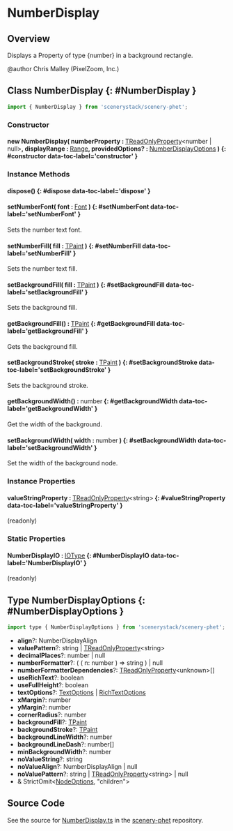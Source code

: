 # NumberDisplay

## Overview

Displays a Property of type {number} in a background rectangle.

@author Chris Malley (PixelZoom, Inc.)

## Class NumberDisplay {: #NumberDisplay }


```js
import { NumberDisplay } from 'scenerystack/scenery-phet';
```
### Constructor

#### new NumberDisplay( numberProperty : <span style="font-weight: 400;">[TReadOnlyProperty](../axon/TReadOnlyProperty.md)&lt;<span style="color: hsla(calc(var(--md-hue) + 180deg),80%,40%,1);">number</span> | <span style="color: hsla(calc(var(--md-hue) + 180deg),80%,40%,1);">null</span>&gt;</span>, displayRange : <span style="font-weight: 400;">[Range](../dot/Range.md)</span>, providedOptions? : <span style="font-weight: 400;">[NumberDisplayOptions](../scenery-phet/NumberDisplay.md#NumberDisplayOptions)</span> ) {: #constructor data-toc-label='constructor' }

### Instance Methods

#### dispose() {: #dispose data-toc-label='dispose' }

#### setNumberFont( font : <span style="font-weight: 400;">[Font](../scenery/Font.md)</span> ) {: #setNumberFont data-toc-label='setNumberFont' }

Sets the number text font.

#### setNumberFill( fill : <span style="font-weight: 400;">[TPaint](../scenery/TPaint.md)</span> ) {: #setNumberFill data-toc-label='setNumberFill' }

Sets the number text fill.

#### setBackgroundFill( fill : <span style="font-weight: 400;">[TPaint](../scenery/TPaint.md)</span> ) {: #setBackgroundFill data-toc-label='setBackgroundFill' }

Sets the background fill.

#### getBackgroundFill() : <span style="font-weight: 400;">[TPaint](../scenery/TPaint.md)</span> {: #getBackgroundFill data-toc-label='getBackgroundFill' }

Gets the background fill.

#### setBackgroundStroke( stroke : <span style="font-weight: 400;">[TPaint](../scenery/TPaint.md)</span> ) {: #setBackgroundStroke data-toc-label='setBackgroundStroke' }

Sets the background stroke.

#### getBackgroundWidth() : <span style="font-weight: 400;"><span style="color: hsla(calc(var(--md-hue) + 180deg),80%,40%,1);">number</span></span> {: #getBackgroundWidth data-toc-label='getBackgroundWidth' }

Get the width of the background.

#### setBackgroundWidth( width : <span style="font-weight: 400;"><span style="color: hsla(calc(var(--md-hue) + 180deg),80%,40%,1);">number</span></span> ) {: #setBackgroundWidth data-toc-label='setBackgroundWidth' }

Set the width of the background node.

### Instance Properties

#### valueStringProperty : <span style="font-weight: 400;">[TReadOnlyProperty](../axon/TReadOnlyProperty.md)&lt;<span style="color: hsla(calc(var(--md-hue) + 180deg),80%,40%,1);">string</span>&gt;</span> {: #valueStringProperty data-toc-label='valueStringProperty' }

(readonly)

### Static Properties

#### NumberDisplayIO : <span style="font-weight: 400;">[IOType](../tandem/IOType.md)</span> {: #NumberDisplayIO data-toc-label='NumberDisplayIO' }

(readonly)



## Type NumberDisplayOptions {: #NumberDisplayOptions }


```js
import type { NumberDisplayOptions } from 'scenerystack/scenery-phet';
```


- **align**?: NumberDisplayAlign
- **valuePattern**?: <span style="color: hsla(calc(var(--md-hue) + 180deg),80%,40%,1);">string</span> | [TReadOnlyProperty](../axon/TReadOnlyProperty.md)&lt;<span style="color: hsla(calc(var(--md-hue) + 180deg),80%,40%,1);">string</span>&gt;
- **decimalPlaces**?: <span style="color: hsla(calc(var(--md-hue) + 180deg),80%,40%,1);">number</span> | <span style="color: hsla(calc(var(--md-hue) + 180deg),80%,40%,1);">null</span>
- **numberFormatter**?: ( ( n: <span style="color: hsla(calc(var(--md-hue) + 180deg),80%,40%,1);">number</span> ) =&gt; <span style="color: hsla(calc(var(--md-hue) + 180deg),80%,40%,1);">string</span> ) | <span style="color: hsla(calc(var(--md-hue) + 180deg),80%,40%,1);">null</span>
- **numberFormatterDependencies**?: [TReadOnlyProperty](../axon/TReadOnlyProperty.md)&lt;<span style="color: hsla(calc(var(--md-hue) + 180deg),80%,40%,1);">unknown</span>&gt;[]
- **useRichText**?: <span style="color: hsla(calc(var(--md-hue) + 180deg),80%,40%,1);">boolean</span>
- **useFullHeight**?: <span style="color: hsla(calc(var(--md-hue) + 180deg),80%,40%,1);">boolean</span>
- **textOptions**?: [TextOptions](../scenery/Text.md#TextOptions) | [RichTextOptions](../scenery/RichText.md#RichTextOptions)
- **xMargin**?: <span style="color: hsla(calc(var(--md-hue) + 180deg),80%,40%,1);">number</span>
- **yMargin**?: <span style="color: hsla(calc(var(--md-hue) + 180deg),80%,40%,1);">number</span>
- **cornerRadius**?: <span style="color: hsla(calc(var(--md-hue) + 180deg),80%,40%,1);">number</span>
- **backgroundFill**?: [TPaint](../scenery/TPaint.md)
- **backgroundStroke**?: [TPaint](../scenery/TPaint.md)
- **backgroundLineWidth**?: <span style="color: hsla(calc(var(--md-hue) + 180deg),80%,40%,1);">number</span>
- **backgroundLineDash**?: <span style="color: hsla(calc(var(--md-hue) + 180deg),80%,40%,1);">number</span>[]
- **minBackgroundWidth**?: <span style="color: hsla(calc(var(--md-hue) + 180deg),80%,40%,1);">number</span>
- **noValueString**?: <span style="color: hsla(calc(var(--md-hue) + 180deg),80%,40%,1);">string</span>
- **noValueAlign**?: NumberDisplayAlign | <span style="color: hsla(calc(var(--md-hue) + 180deg),80%,40%,1);">null</span>
- **noValuePattern**?: <span style="color: hsla(calc(var(--md-hue) + 180deg),80%,40%,1);">string</span> | [TReadOnlyProperty](../axon/TReadOnlyProperty.md)&lt;<span style="color: hsla(calc(var(--md-hue) + 180deg),80%,40%,1);">string</span>&gt; | <span style="color: hsla(calc(var(--md-hue) + 180deg),80%,40%,1);">null</span>
- &amp; StrictOmit&lt;[NodeOptions](../scenery/Node.md#NodeOptions), "children"&gt;




## Source Code

See the source for [NumberDisplay.ts](https://github.com/phetsims/scenery-phet/blob/main/js/NumberDisplay.ts) in the [scenery-phet](https://github.com/phetsims/scenery-phet) repository.
